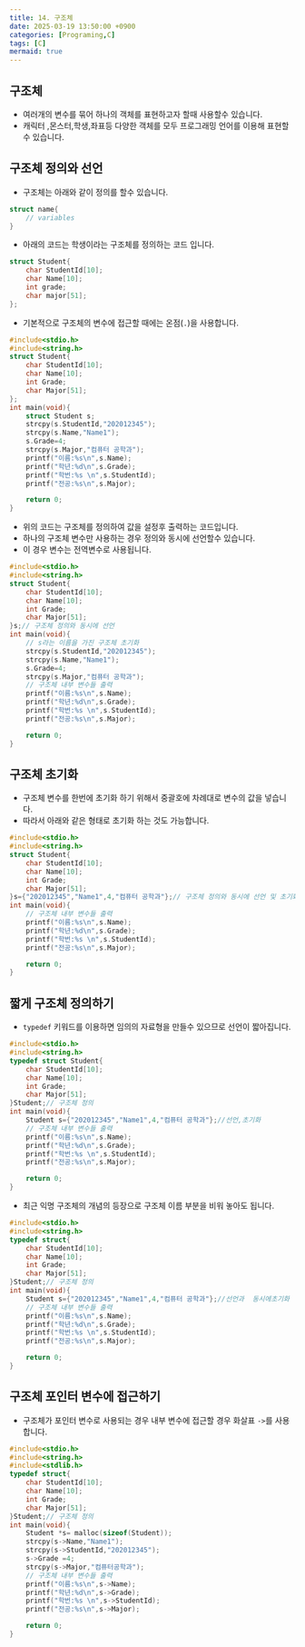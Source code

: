 ```yaml
---
title: 14. 구조체
date: 2025-03-19 13:50:00 +0900
categories: [Programing,C]
tags: [C]
mermaid: true
---
```

## 구조체
- 여러개의 변수를 묶어 하나의 객체를 표현하고자 할때 사용할수 있습니다.
- 캐릭터 ,몬스터,학생,좌표등 다양한 객체를 모두 프로그래밍 언어를 이용해 표현할수 있습니다.

## 구조체 정의와 선언
- 구조체는 아래와 같이 정의를 할수 있습니다.
```c
struct name{
    // variables
}
```

-  아래의 코드는 학생이라는 구조체를 정의하는 코드 입니다. 

```c
struct Student{
    char StudentId[10];
    char Name[10];
    int grade;
    char major[51];
};
```

- 기본적으로 구조체의 변수에 접근할 때에는 온점(`.`)을 사용합니다.

```c
#include<stdio.h>
#include<string.h>
struct Student{
    char StudentId[10];
    char Name[10];
    int Grade;
    char Major[51];
};
int main(void){
    struct Student s;
    strcpy(s.StudentId,"202012345");
    strcpy(s.Name,"Name1");
    s.Grade=4;
    strcpy(s.Major,"컴퓨터 공학과");
    printf("이름:%s\n",s.Name);
    printf("학년:%d\n",s.Grade);
    printf("학번:%s \n",s.StudentId);
    printf("전공:%s\n",s.Major);

    return 0;
}
```

- 위의 코드는 구조체를 정의하여 값을 설정후 출력하는 코드입니다.
- 하나의 구조체 변수만 사용하는 경우 정의와 동시에 선언할수 있습니다. 
- 이 경우 변수는 전역변수로 사용됩니다.

```c
#include<stdio.h>
#include<string.h>
struct Student{
    char StudentId[10];
    char Name[10];
    int Grade;
    char Major[51];
}s;// 구조체 정의와 동시에 선언
int main(void){
    // s라는 이름을 가진 구조체 초기화
    strcpy(s.StudentId,"202012345");
    strcpy(s.Name,"Name1");
    s.Grade=4;
    strcpy(s.Major,"컴퓨터 공학과");
    // 구조체 내부 변수들 출력
    printf("이름:%s\n",s.Name);
    printf("학년:%d\n",s.Grade);
    printf("학번:%s \n",s.StudentId);
    printf("전공:%s\n",s.Major);

    return 0;
}
```

## 구조체 초기화
- 구조체 변수를 한번에 초기화 하기 위해서 중괄호에 차례대로 변수의 값을 넣습니다.
- 따라서 아래와 같은 형태로 초기화 하는 것도 가능합니다.

```c
#include<stdio.h>
#include<string.h>
struct Student{
    char StudentId[10];
    char Name[10];
    int Grade;
    char Major[51];
}s={"202012345","Name1",4,"컴퓨터 공학과"};// 구조체 정의와 동시에 선언 및 초기화
int main(void){
    // 구조체 내부 변수들 출력
    printf("이름:%s\n",s.Name);
    printf("학년:%d\n",s.Grade);
    printf("학번:%s \n",s.StudentId);
    printf("전공:%s\n",s.Major);

    return 0;
}
```
## 짧게 구조체 정의하기 
- `typedef` 키워드를 이용하면 임의의 자료형을 만들수 있으므로 선언이 짧아집니다.

```c
#include<stdio.h>
#include<string.h>
typedef struct Student{
    char StudentId[10];
    char Name[10];
    int Grade;
    char Major[51];
}Student;// 구조체 정의
int main(void){
    Student s={"202012345","Name1",4,"컴퓨터 공학과"};//선언,초기화
    // 구조체 내부 변수들 출력
    printf("이름:%s\n",s.Name);
    printf("학년:%d\n",s.Grade);
    printf("학번:%s \n",s.StudentId);
    printf("전공:%s\n",s.Major);

    return 0;
}

```

- 최근 익명 구조체의 개념의 등장으로 구조체 이름 부분을 비워 놓아도 됩니다.

```c
#include<stdio.h>
#include<string.h>
typedef struct{
    char StudentId[10];
    char Name[10];
    int Grade;
    char Major[51];
}Student;// 구조체 정의
int main(void){
    Student s={"202012345","Name1",4,"컴퓨터 공학과"};//선언과  동시에초기화
    // 구조체 내부 변수들 출력
    printf("이름:%s\n",s.Name);
    printf("학년:%d\n",s.Grade);
    printf("학번:%s \n",s.StudentId);
    printf("전공:%s\n",s.Major);

    return 0;
}
```
## 구조체 포인터 변수에 접근하기
- 구조체가 포인터 변수로 사용되는 경우 내부 변수에 접근할 경우 화살표 `->`를 사용합니다.

```c
#include<stdio.h>
#include<string.h>
#include<stdlib.h>
typedef struct{
    char StudentId[10];
    char Name[10];
    int Grade;
    char Major[51];
}Student;// 구조체 정의
int main(void){
    Student *s= malloc(sizeof(Student));
    strcpy(s->Name,"Name1");
    strcpy(s->StudentId,"202012345");
    s->Grade =4;
    strcpy(s->Major,"컴퓨터공학과");
    // 구조체 내부 변수들 출력
    printf("이름:%s\n",s->Name);
    printf("학년:%d\n",s->Grade);
    printf("학번:%s \n",s->StudentId);
    printf("전공:%s\n",s->Major);

    return 0;
}
```
